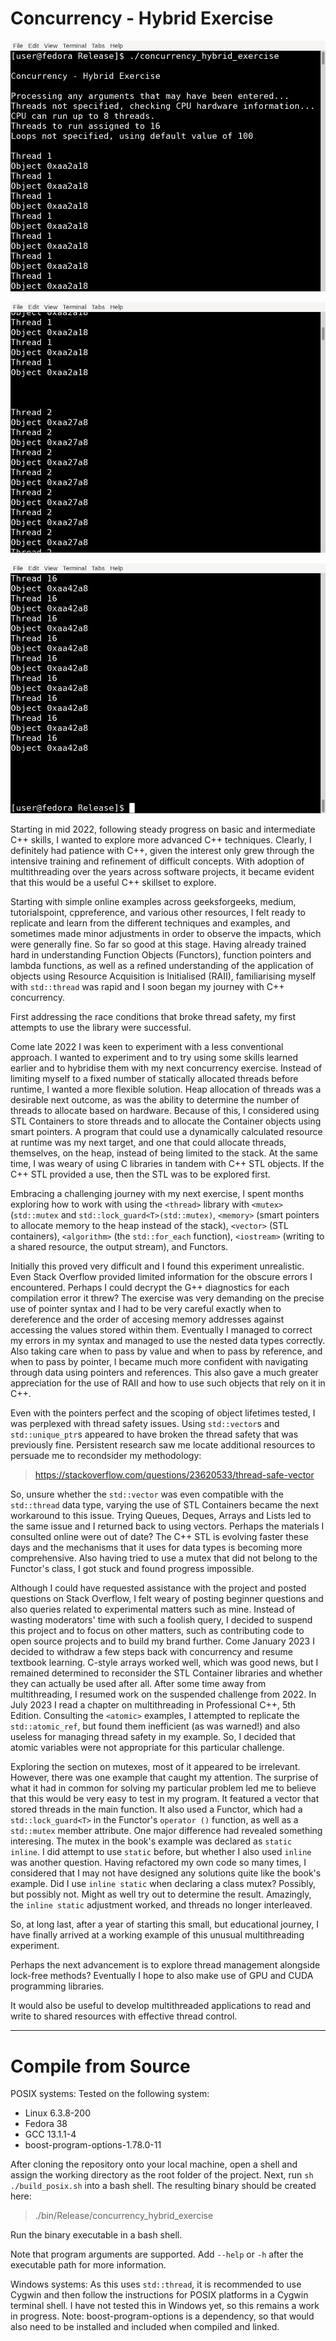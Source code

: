 # Concurrency - Hybrid Exercise

[![Terminal Program Example 1a](https://github.com/MrSach/concurrency_hybrid_exercise/blob/main/resource/image/thumb-1-a.png)](https://github.com/MrSach/concurrency_hybrid_exercise/blob/main/resource/image/thumb-1-a.png)

[![Terminal Program Example 1b](https://github.com/MrSach/concurrency_hybrid_exercise/blob/main/resource/image/thumb-1-b.png)](https://github.com/MrSach/concurrency_hybrid_exercise/blob/main/resource/image/thumb-1-b.png)

[![Terminal Program Example 1c](https://github.com/MrSach/concurrency_hybrid_exercise/blob/main/resource/image/thumb-1-c.png)](https://github.com/MrSach/concurrency_hybrid_exercise/blob/main/resource/image/thumb-1-c.png)





Starting in mid 2022, following steady progress on basic and intermediate C++ skills, I wanted to explore more advanced C++ techniques.
Clearly, I definitely had patience with C++, given the interest only grew through the intensive training and refinement of difficult concepts.
With adoption of multithreading over the years across software projects, it became evident that this would be a useful C++ skillset to explore.

Starting with simple online examples across geeksforgeeks, medium, tutorialspoint, cppreference, and various other resources, I felt ready to replicate and learn from the different techniques and examples, and sometimes made minor adjustments in order to observe the impacts, which were generally fine.
So far so good at this stage.
Having already trained hard in understanding Function Objects (Functors), function pointers and lambda functions, as well as a refined understanding of the application of objects using Resource Acquisition is Initialised (RAII), familiarising myself with `std::thread` was rapid and I soon began my journey with C++ concurrency.

First addressing the race conditions that broke thread safety, my first attempts to use the <mutex> library were successful.

Come late 2022 I was keen to experiment with a less conventional approach.
I wanted to experiment and to try using some skills learned earlier and to hybridise them with my next concurrency exercise.
Instead of limiting myself to a fixed number of statically allocated threads before runtime, I wanted a more flexible solution.
Heap allocation of threads was a desirable next outcome, as was the ability to determine the number of threads to allocate based on hardware.
Because of this, I considered using STL Containers to store threads and to allocate the Container objects using smart pointers.
A program that could use a dynamically calculated resource at runtime was my next target, and one that could allocate threads, themselves, on the heap, instead of being limited to the stack.
At the same time, I was weary of using C libraries in tandem with C++ STL objects.
If the C++ STL provided a use, then the STL was to be explored first.

Embracing a challenging journey with my next exercise, I spent months exploring how to work with using the `<thread>` library with `<mutex>` (`std::mutex` and `std::lock_guard<T>(std::mutex)`, `<memory>` (smart pointers to allocate memory to the heap instead of the stack), `<vector>` (STL containers), `<algorithm>` (the `std::for_each` function), `<iostream>` (writing to a shared resource, the output stream), and Functors.

Initially this proved very difficult and I found this experiment unrealistic.
Even Stack Overflow provided limited information for the obscure errors I encountered.
Perhaps I could decrypt the G++ diagnostics for each compilation error it threw?
The exercise was very demanding on the precise use of pointer syntax and I had to be very careful exactly when to dereference and the order of accesing memory addresses against accessing the values stored within them.
Eventually I managed to correct my errors in my syntax and managed to use the nested data types correctly.
Also taking care when to pass by value and when to pass by reference, and when to pass by pointer, I became much more confident with navigating through data using pointers and references.
This also gave a much greater appreciation for the use of RAII and how to use such objects that rely on it in C++.

Even with the pointers perfect and the scoping of object lifetimes tested, I was perplexed with thread safety issues.
Using `std::vector`s and `std::unique_ptr`s appeared to have broken the thread safety that was previously fine.
Persistent research saw me locate additional resources to persuade me to recondsider my methodology:
> https://stackoverflow.com/questions/23620533/thread-safe-vector

So, unsure whether the `std::vector` was even compatible with the `std::thread` data type, varying the use of STL Containers became the next workaround to this issue. Trying Queues, Deques, Arrays and Lists led to the same issue and I returned back to using vectors.
Perhaps the materials I consulted online were out of date?
The C++ STL is evolving faster these days and the mechanisms that it uses for data types is becoming more comprehensive.
Also having tried to use a mutex that did not belong to the Functor's class, I got stuck and found progress impossible.

Although I could have requested assistance with the project and posted questions on Stack Overflow, I felt weary of posting beginner questions and also queries related to experimental matters such as mine.
Instead of wasting moderators' time with such a foolish query, I decided to suspend this project and to focus on other matters, such as contributing code to open source projects and to build my brand further.
Come January 2023 I decided to withdraw a few steps back with concurrency and resume textbook learning.
C-style arrays worked well, which was good news, but I remained determined to reconsider the STL Container libraries and whether they can actually be used after all.
After some time away from multithreading, I resumed work on the suspended challenge from 2022.
In July 2023 I read a chapter on multithreading in Professional C++, 5th Edition.
Consulting the `<atomic>` examples, I attempted to replicate the `std::atomic_ref`, but found them inefficient (as was warned!) and also useless for managing thread safety in my example.
So, I decided that atomic variables were not appropriate for this particular challenge.

Exploring the section on mutexes, most of it appeared to be irrelevant.
However, there was one example that caught my attention.
The surprise of what it had in common for solving my particular problem led me to believe that this would be very easy to test in my program.
It featured a vector that stored threads in the main function.
It also used a Functor, which had a `std::lock_guard<T>` in the Functor's `operator ()` function, as well as a `std::mutex` member attribute.
One major difference had revealed something interesing.
The mutex in the book's example was declared as `static inline`.
I did attempt to use `static` before, but whether I also used `inline` was another question.
Having refactored my own code so many times, I considered that I may not have designed any solutions quite like the book's example.
Did I use `inline static` when declaring a class mutex?
Possibly, but possibly not.
Might as well try out to determine the result.
Amazingly, the `inline static` adjustment worked, and threads no longer interleaved.

So, at long last, after a year of starting this small, but educational journey, I have finally arrived at a working example of this unusual multithreading experiment.

Perhaps the next advancement is to explore thread management alongside lock-free methods?
Eventually I hope to also make use of GPU and CUDA programming libraries.

It would also be useful to develop multithreaded applications to read and write to shared resources with effective thread control.

----

# Compile from Source

POSIX systems:
Tested on the following system:
-  Linux 6.3.8-200
-  Fedora 38
-  GCC 13.1.1-4
-  boost-program-options-1.78.0-11

After cloning the repository onto your local machine, open a shell and assign the working directory as the root folder of the project.
Next, run `sh ./build_posix.sh` into a bash shell.
The resulting binary should be created here:
> ./bin/Release/concurrency_hybrid_exercise

Run the binary executable in a bash shell.

Note that program arguments are supported.
Add `--help` or `-h` after the executable path for more information.

Windows systems:
As this uses `std::thread`, it is recommended to use Cygwin and then follow the instructions for POSIX platforms in a Cygwin terminal shell.
I have not tested this in Windows yet, so this remains a work in progress.
Note: boost-program-options is a dependency, so that would also need to be installed and included when compiled and linked.

